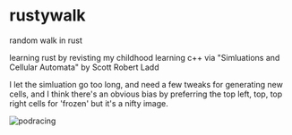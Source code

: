 # rustywalk
random walk in rust

learning rust by revisting my childhood learning c++ via "Simluations and Cellular Automata" by Scott Robert Ladd

I let the simluation go too long, and need a few tweaks for generating new cells, and I think there's an obvious bias by preferring the top left, top, top right cells for 'frozen' but it's a nifty image.

![podracing](https://user-images.githubusercontent.com/54635/147262956-f720bce2-e102-4cce-bed5-f9cfa4fb8770.png)

